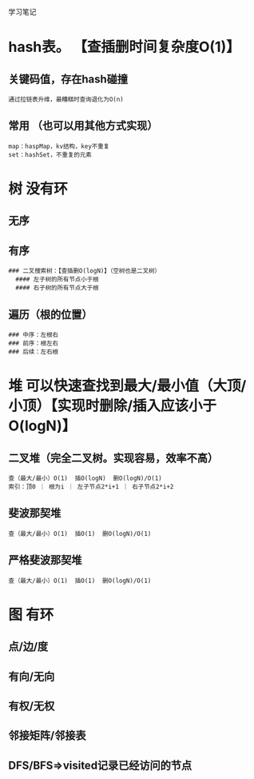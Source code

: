 学习笔记 

# hash表。 【查插删时间复杂度O(1)】
  ## 关键码值，存在hash碰撞 
    通过拉链表升维，最糟糕时查询退化为O(n) 
  ## 常用 （也可以用其他方式实现）
    map：haspMap，kv结构，key不重复 
    set：hashSet，不重复的元素 
    
# 树 没有环 
  ## 无序 
  ## 有序 
    ### 二叉搜索树：【查插删O(logN)】（空树也是二叉树）
      #### 左子树的所有节点小于根
      #### 右子树的所有节点大于根
  ## 遍历（根的位置）
    ### 中序：左根右 
    ### 前序：根左右 
    ### 后续：左右根 

# 堆 可以快速查找到最大/最小值（大顶/小顶）【实现时删除/插入应该小于O(logN)】
  ## 二叉堆（完全二叉树。实现容易，效率不高）
    查（最大/最小）O(1)  插O(logN)  删O(logN)/O(1) 
    索引：顶0 ｜ 根为i ｜ 左子节点2*i+1 ｜ 右子节点2*i+2 
  ## 斐波那契堆 
    查（最大/最小）O(1)  插O(1)  删O(logN)/O(1) 
  ## 严格斐波那契堆 
    查（最大/最小）O(1)  插O(1)  删O(logN)/O(1) 

# 图 有环 
  ## 点/边/度
  ## 有向/无向
  ## 有权/无权
  ## 邻接矩阵/邻接表
  ## DFS/BFS=>visited记录已经访问的节点
  
